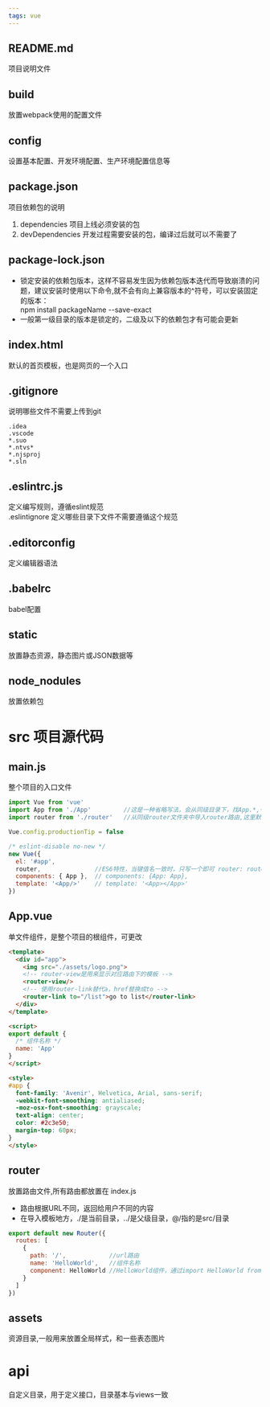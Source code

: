 ```yaml
---
tags: vue
---
```

<!-- # 项目目录结构 -->
## README.md
项目说明文件 

## build
放置webpack使用的配置文件 

## config
设置基本配置、开发环境配置、生产环境配置信息等

## package.json
项目依赖包的说明
1. dependencies 项目上线必须安装的包
2. devDependencies 开发过程需要安装的包，编译过后就可以不需要了

## package-lock.json
* 锁定安装的依赖包版本，这样不容易发生因为依赖包版本迭代而导致崩溃的问题，建议安装时使用以下命令,就不会有向上兼容版本的^符号，可以安装固定的版本：  
  npm install packageName --save-exact  
* 一般第一级目录的版本是锁定的，二级及以下的依赖包才有可能会更新


## index.html
默认的首页模板，也是网页的一个入口 

## .gitignore
说明哪些文件不需要上传到git
```
.idea
.vscode
*.suo
*.ntvs*
*.njsproj
*.sln
```
## .eslintrc.js
定义编写规则，遵循eslint规范  
.eslintignore 定义哪些目录下文件不需要遵循这个规范
## .editorconfig
定义编辑器语法
## .babelrc
babel配置  
## static
放置静态资源，静态图片或JSON数据等
## node_nodules
放置依赖包


# src 项目源代码
## main.js
整个项目的入口文件 
```javascript
import Vue from 'vue'           
import App from './App'         //这是一种省略写法，会从同级目录下，找App.*,一个个帮你找，这里是从同级APP.vue文件中导入APP组件
import router from './router'   //从同级router文件夹中导入router路由,这里默认是导入router/index.js

Vue.config.productionTip = false

/* eslint-disable no-new */
new Vue({
  el: '#app',
  router,               //ES6特性，当键值名一致时，只写一个即可 router: router,
  components: { App },  // components: {App: App},
  template: '<App/>'    // template: '<App></App>'
})
```
## App.vue
单文件组件，是整个项目的根组件，可更改
```html
<template>
  <div id="app">
    <img src="./assets/logo.png">
    <!-- router-view是用来显示对应路由下的模板 -->
    <router-view/>
    <!-- 使用router-link替代a，href替换成to -->
    <router-link to="/list">go to list</router-link>
  </div>
</template>

<script>
export default {
  /* 组件名称 */
  name: 'App'
}
</script>

<style>
#app {
  font-family: 'Avenir', Helvetica, Arial, sans-serif;
  -webkit-font-smoothing: antialiased;
  -moz-osx-font-smoothing: grayscale;
  text-align: center;
  color: #2c3e50;
  margin-top: 60px;
}
</style>
```

## router
放置路由文件,所有路由都放置在 index.js   
* 路由根据URL不同，返回给用户不同的内容  
* 在导入模板地方，./是当前目录，../是父级目录，@/指的是src/目录
```javascript
export default new Router({
  routes: [
    {
      path: '/',            //url路由
      name: 'HelloWorld',   //组件名称
      component: HelloWorld //HelloWorld组件，通过import HelloWorld from '@/components/HelloWorld'导入
    }
  ]
})
```

## assets
资源目录,一般用来放置全局样式，和一些表态图片

# api
自定义目录，用于定义接口，目录基本与views一致